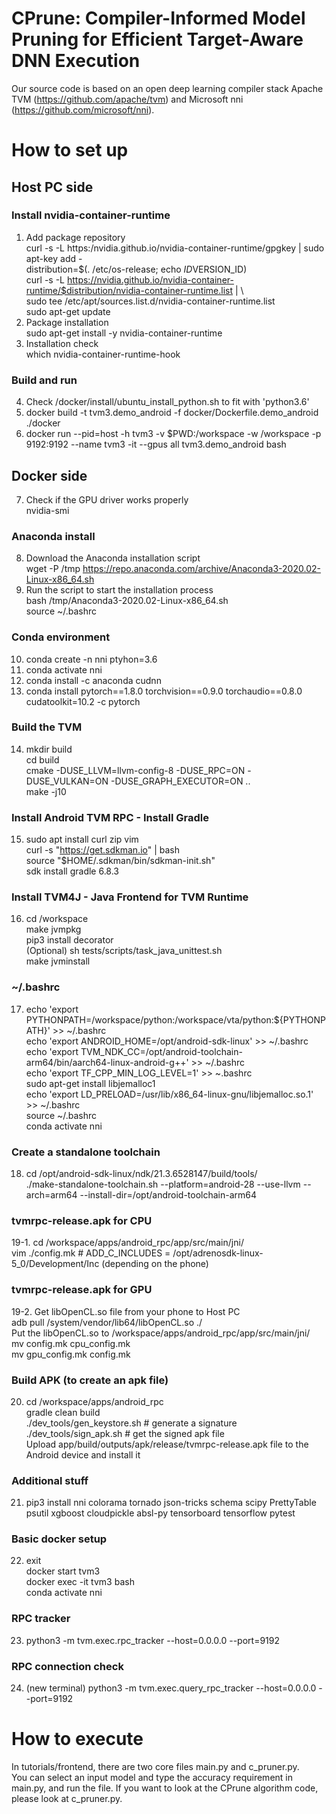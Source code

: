 # CPrune: Compiler-Informed Model Pruning for Efficient Target-Aware DNN Execution

Our source code is based on an open deep learning compiler stack Apache TVM (https://github.com/apache/tvm) and Microsoft nni (https://github.com/microsoft/nni).

# How to set up
## Host PC side
### Install nvidia-container-runtime
1. Add package repository \
      curl -s -L https:/nvidia.github.io/nvidia-container-runtime/gpgkey | sudo apt-key add - \
      distribution=$(. /etc/os-release; echo $ID$VERSION_ID) \
      curl -s -L https://nvidia.github.io/nvidia-container-runtime/$distribution/nvidia-container-runtime.list | \ <br/>
      sudo tee /etc/apt/sources.list.d/nvidia-container-runtime.list \
      sudo apt-get update
2. Package installation \
      sudo apt-get install -y nvidia-container-runtime
3. Installation check \
      which nvidia-container-runtime-hook
### Build and run
4. Check /docker/install/ubuntu_install_python.sh to fit with 'python3.6' <br>
5. docker build -t tvm3.demo_android -f docker/Dockerfile.demo_android ./docker
6. docker run --pid=host -h tvm3 -v $PWD:/workspace -w /workspace -p 9192:9192 --name tvm3 -it --gpus all tvm3.demo_android bash

## Docker side
7. Check if the GPU driver works properly \
      nvidia-smi
### Anaconda install
8. Download the Anaconda installation script \
      wget -P /tmp https://repo.anaconda.com/archive/Anaconda3-2020.02-Linux-x86_64.sh <br>
9. Run the script to start the installation process \
      bash /tmp/Anaconda3-2020.02-Linux-x86_64.sh \
      source ~/.bashrc
### Conda environment
10. conda create -n nni ptyhon=3.6 <br>
11. conda activate nni <br>
12. conda install -c anaconda cudnn <br>
13. conda install pytorch==1.8.0 torchvision==0.9.0 torchaudio==0.8.0 cudatoolkit=10.2 -c pytorch
### Build the TVM
14. mkdir build <br>
    cd build <br>
    cmake -DUSE_LLVM=llvm-config-8 -DUSE_RPC=ON -DUSE_VULKAN=ON -DUSE_GRAPH_EXECUTOR=ON .. <br>
    make -j10
### Install Android TVM RPC - Install Gradle
15. sudo apt install curl zip vim <br>
    curl -s "https://get.sdkman.io" | bash <br>
    source "$HOME/.sdkman/bin/sdkman-init.sh" <br>
    sdk install gradle 6.8.3
### Install TVM4J - Java Frontend for TVM Runtime
16. cd /workspace <br>
    make jvmpkg <br>
    pip3 install decorator <br>
    (Optional) sh tests/scripts/task_java_unittest.sh <br>
    make jvminstall
### ~/.bashrc
17. echo 'export PYTHONPATH=/workspace/python:/workspace/vta/python:${PYTHONPATH}' >> ~/.bashrc <br>
    echo 'export ANDROID_HOME=/opt/android-sdk-linux' >> ~/.bashrc <br>
    echo 'export TVM_NDK_CC=/opt/android-toolchain-arm64/bin/aarch64-linux-android-g++' >> ~/.bashrc <br>
    echo 'export TF_CPP_MIN_LOG_LEVEL=1' >> ~.bashrc <br>
    sudo apt-get install libjemalloc1 <br>
    echo 'export LD_PRELOAD=/usr/lib/x86_64-linux-gnu/libjemalloc.so.1' >> ~/.bashrc <br>
    source ~/.bashrc <br>
    conda activate nni
### Create a standalone toolchain
18. cd /opt/android-sdk-linux/ndk/21.3.6528147/build/tools/ <br>
    ./make-standalone-toolchain.sh --platform=android-28 --use-llvm --arch=arm64 --install-dir=/opt/android-toolchain-arm64
### tvmrpc-release.apk for CPU
19-1. cd /workspace/apps/android_rpc/app/src/main/jni/ <br>
      vim ./config.mk # ADD_C_INCLUDES = /opt/adrenosdk-linux-5_0/Development/Inc (depending on the phone)
### tvmrpc-release.apk for GPU
19-2. Get libOpenCL.so file from your phone to Host PC <br>
	    adb pull /system/vendor/lib64/libOpenCL.so ./ <br>
      Put the libOpenCL.so to /workspace/apps/android_rpc/app/src/main/jni/ <br>
      mv config.mk cpu_config.mk <br>
      mv gpu_config.mk config.mk
### Build APK (to create an apk file)
20. cd /workspace/apps/android_rpc <br>
    gradle clean build <br>
    ./dev_tools/gen_keystore.sh # generate a signature <br>
    ./dev_tools/sign_apk.sh # get the signed apk file <br>
    Upload app/build/outputs/apk/release/tvmrpc-release.apk file to the Android device and install it
### Additional stuff
21. pip3 install nni colorama tornado json-tricks schema scipy PrettyTable psutil xgboost cloudpickle absl-py tensorboard tensorflow pytest
### Basic docker setup
22. exit <br>
    docker start tvm3 <br>
    docker exec -it tvm3 bash <br>
    conda activate nni
### RPC tracker    
23. python3 -m tvm.exec.rpc_tracker --host=0.0.0.0 --port=9192
### RPC connection check
24. (new terminal) python3 -m tvm.exec.query_rpc_tracker --host=0.0.0.0 --port=9192


# How to execute
In tutorials/frontend, there are two core files main.py and c_pruner.py. <br>
You can select an input model and type the accuracy requirement in main.py, and run the file.
If you want to look at the CPrune algorithm code, please look at c_pruner.py.

